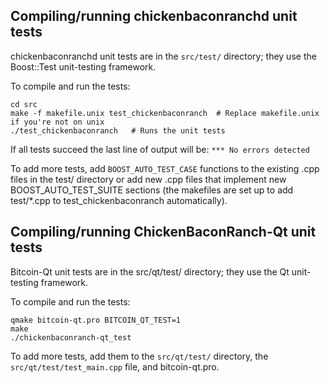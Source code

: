 Compiling/running chickenbaconranchd unit tests
------------------------------------

chickenbaconranchd unit tests are in the `src/test/` directory; they
use the Boost::Test unit-testing framework.

To compile and run the tests:

	cd src
	make -f makefile.unix test_chickenbaconranch  # Replace makefile.unix if you're not on unix
	./test_chickenbaconranch   # Runs the unit tests

If all tests succeed the last line of output will be:
`*** No errors detected`

To add more tests, add `BOOST_AUTO_TEST_CASE` functions to the existing
.cpp files in the test/ directory or add new .cpp files that
implement new BOOST_AUTO_TEST_SUITE sections (the makefiles are
set up to add test/*.cpp to test_chickenbaconranch automatically).


Compiling/running ChickenBaconRanch-Qt unit tests
---------------------------------------

Bitcoin-Qt unit tests are in the src/qt/test/ directory; they
use the Qt unit-testing framework.

To compile and run the tests:

	qmake bitcoin-qt.pro BITCOIN_QT_TEST=1
	make
	./chickenbaconranch-qt_test

To add more tests, add them to the `src/qt/test/` directory,
the `src/qt/test/test_main.cpp` file, and bitcoin-qt.pro.
